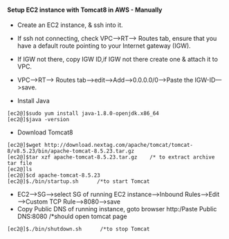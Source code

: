 #### Setup EC2 instance with Tomcat8 in AWS - Manually
- Create an EC2 instance, & ssh into it.
- If ssh not connecting, check
VPC—>RT—> Routes tab, ensure that you have a default route pointing to your Internet gateway (IGW).
- If IGW not there, copy IGW ID,if IGW not there create one & attach it to VPC.
- VPC—>RT—> Routes tab—>edit—>Add—>0.0.0.0/0—>Paste the IGW-ID—>save.

- Install Java
```ssh
[ec2@]$sudo yum install java-1.8.0-openjdk.x86_64
[ec2@]$java -version
```
- Download Tomcat8
```ssh
[ec2@]$wget http://download.nextag.com/apache/tomcat/tomcat-8/v8.5.23/bin/apache-tomcat-8.5.23.tar.gz
[ec2@]$tar xzf apache-tomcat-8.5.23.tar.gz    /* to extract archive tar file
[ec2@]ls
[ec2@]$cd apache-tomcat-8.5.23
[ec2@]$./bin/startup.sh      /*to start Tomcat
```
- EC2—>SG—>select SG of running EC2 instance—>Inbound Rules—>Edit—>Custom TCP Rule—>8080—>save
- Copy Public DNS of running instance, goto browser
http:/Paste Public DNS:8080    /*should open tomcat page  

```ssh
[ec2@]$./bin/shutdown.sh      /*to stop Tomcat
```
